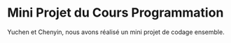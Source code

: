 # Mini Projet du Cours Programmation
 Yuchen et Chenyin, nous avons réalisé un mini projet de codage ensemble.
